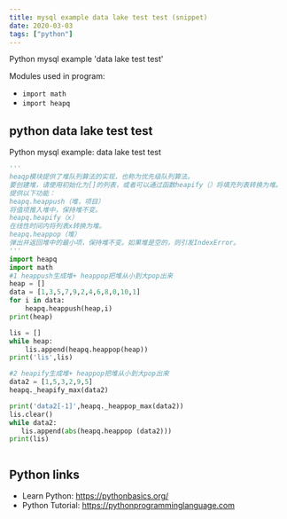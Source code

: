 ```yaml
---
title: mysql example data lake test test (snippet)
date: 2020-03-03
tags: ["python"]
---
```

Python mysql example 'data lake test test'


Modules used in program: 
* `import math`
* `import heapq `

## python data lake test test

Python mysql example: data lake test test

```python
'''
heaqp模块提供了堆队列算法的实现，也称为优先级队列算法。
要创建堆，请使用初始化为[]的列表，或者可以通过函数heapify（）将填充列表转换为堆。
提供以下功能：
heapq.heappush（堆，项目）
将值项推入堆中，保持堆不变。
heapq.heapify（x）
在线性时间内将列表x转换为堆。
heapq.heappop（堆）
弹出并返回堆中的最小项，保持堆不变。如果堆是空的，则引发IndexError。
'''
import heapq 
import math
#1 heappush生成堆+ heappop把堆从小到大pop出来 
heap = []
data = [1,3,5,7,9,2,4,6,8,0,10,1]
for i in data:
    heapq.heappush(heap,i)
print(heap)

lis = []
while heap:
    lis.append(heapq.heappop(heap))
print('lis',lis)

#2 heapify生成堆+ heappop把堆从小到大pop出来 
data2 = [1,5,3,2,9,5]
heapq._heapify_max(data2)

print('data2[-1]',heapq._heappop_max(data2))
lis.clear()
while data2:
   lis.append(abs(heapq.heappop (data2)))
print(lis)



```

## Python links

- Learn Python: https://pythonbasics.org/
- Python Tutorial: https://pythonprogramminglanguage.com
